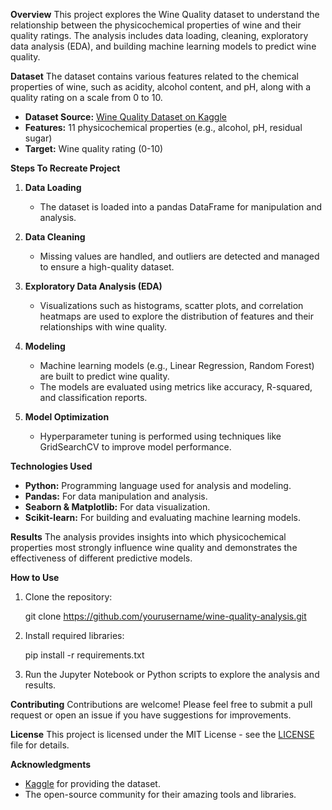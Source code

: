 
 **Overview**
This project explores the Wine Quality dataset to understand the relationship between the physicochemical properties of wine and their quality ratings. The analysis includes data loading, cleaning, exploratory data analysis (EDA), and building machine learning models to predict wine quality.

**Dataset**
The dataset contains various features related to the chemical properties of wine, such as acidity, alcohol content, and pH, along with a quality rating on a scale from 0 to 10.

- **Dataset Source:** [Wine Quality Dataset on Kaggle](https://www.kaggle.com/uciml/red-wine-quality-cortez-et-al-2009)
- **Features:** 11 physicochemical properties (e.g., alcohol, pH, residual sugar)
- **Target:** Wine quality rating (0-10)

**Steps To Recreate Project**

1. **Data Loading**
   - The dataset is loaded into a pandas DataFrame for manipulation and analysis.

2. **Data Cleaning**
   - Missing values are handled, and outliers are detected and managed to ensure a high-quality dataset.

3. **Exploratory Data Analysis (EDA)**
   - Visualizations such as histograms, scatter plots, and correlation heatmaps are used to explore the distribution of features and their relationships with wine quality.

4. **Modeling**
   - Machine learning models (e.g., Linear Regression, Random Forest) are built to predict wine quality.
   - The models are evaluated using metrics like accuracy, R-squared, and classification reports.

5. **Model Optimization**
   - Hyperparameter tuning is performed using techniques like GridSearchCV to improve model performance.

 **Technologies Used**
- **Python:** Programming language used for analysis and modeling.
- **Pandas:** For data manipulation and analysis.
- **Seaborn & Matplotlib:** For data visualization.
- **Scikit-learn:** For building and evaluating machine learning models.

**Results**
The analysis provides insights into which physicochemical properties most strongly influence wine quality and demonstrates the effectiveness of different predictive models.

 **How to Use**
1. Clone the repository:
  
   git clone https://github.com/yourusername/wine-quality-analysis.git
   
2. Install required libraries:
   
   pip install -r requirements.txt
  
3. Run the Jupyter Notebook or Python scripts to explore the analysis and results.

 **Contributing**
Contributions are welcome! Please feel free to submit a pull request or open an issue if you have suggestions for improvements.

**License**
This project is licensed under the MIT License - see the [LICENSE](LICENSE) file for details.

**Acknowledgments**
- [Kaggle](https://www.kaggle.com/) for providing the dataset.
- The open-source community for their amazing tools and libraries.


